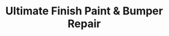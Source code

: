 ---
title: "Ultimate Finish Paint & Bumper Repair"
url: /mesa/ultimate-finish-paint-and-bumper-repair/
shop: car repair
---